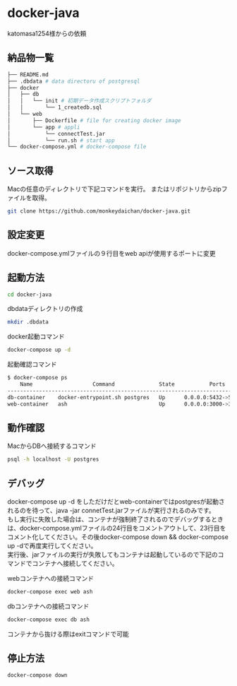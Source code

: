 # docker-java
katomasa1254様からの依頼

## 納品物一覧

```bash
├── README.md
├── .dbdata # data directoru of postgresql
├── docker
│   ├── db
│   │   └── init # 初期データ作成スクリプトフォルダ
│   │       └── 1_createdb.sql
│   └── web
│       ├── Dockerfile # file for creating docker image
│       └── app # appli
│           └── connectTest.jar
│           └── run.sh # start app
└── docker-compose.yml # docker-compose file
```

## ソース取得
Macの任意のディレクトリで下記コマンドを実行。
またはリポジトリからzipファイルを取得。
```bash
git clone https://github.com/monkeydaichan/docker-java.git
```

## 設定変更
docker-compose.ymlファイルの９行目をweb apiが使用するポートに変更

## 起動方法

```bash
cd docker-java
```

dbdataディレクトリの作成

```bash
mkdir .dbdata
```

docker起動コマンド
```bash
docker-compose up -d
```

起動確認コマンド
```bash
$ docker-compose ps
    Name                   Command              State           Ports
------------------------------------------------------------------------------
db-container    docker-entrypoint.sh postgres   Up      0.0.0.0:5432->5432/tcp
web-container   ash                             Up      0.0.0.0:3000->3000/tcp
```

## 動作確認
MacからDBへ接続するコマンド

```bash
psql -h localhost -U postgres
```

## デバッグ
docker-compose up -d をしただけだとweb-containerではpostgresが起動されるのを待って、java -jar connetTest.jarファイルが実行されるのみです。  
もし実行に失敗した場合は、コンテナが強制終了されるのでデバッグするときは、docker-compose.ymlファイルの24行目をコメントアウトして、23行目をコメント化してください。その後docker-compose down && docker-compose up -dで再度実行してください。  
実行後、jarファイルの実行が失敗してもコンテナは起動しているので下記のコマンドでコンテナへ接続してください。

webコンテナへの接続コマンド
```bash
docker-compose exec web ash
```

dbコンテナへの接続コマンド
```bash
docker-compose exec db ash
```

コンテナから抜ける際はexitコマンドで可能

## 停止方法

```bash
docker-compose down
```